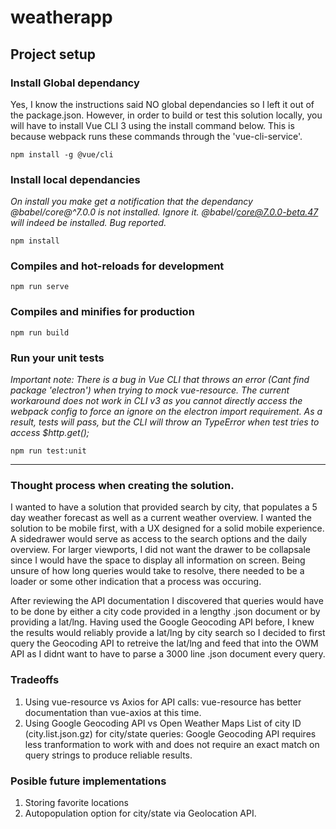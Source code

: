 # weatherapp

## Project setup


### Install Global dependancy

Yes, I know the instructions said NO global dependancies so I left it out of the package.json. However, in order to build or test this solution locally, you will have to install Vue CLI 3 using the install command below. This is because webpack runs these commands through the 'vue-cli-service'.

```
npm install -g @vue/cli
```

### Install local dependancies
_On install you make get a notification that the dependancy @babel/core@^7.0.0 is not installed. Ignore it. @babel/core@7.0.0-beta.47 will indeed be installed. Bug reported._

```
npm install
```

### Compiles and hot-reloads for development
```
npm run serve
```

### Compiles and minifies for production
```
npm run build
```

### Run your unit tests
_Important note: There is a bug in Vue CLI that throws an error (Cant find package 'electron') when trying to mock vue-resource. The current workaround does not work in CLI v3 as you cannot directly access the webpack config to force an ignore on the electron import requirement. As a result, tests will pass, but the CLI will throw an TypeError when test tries to access $http.get();_

```
npm run test:unit
```

---

### Thought process when creating the solution.

I wanted to have a solution that provided search by city, that populates a 5 day weather forecast as well as a current weather overview. I wanted the solution to be mobile first, with a UX designed for a solid mobile experience. A sidedrawer would serve as access to the search options and the daily overview. For larger viewports, I did not want the drawer to be collapsale since I would have the space to display all information on screen. Being unsure of how long queries would take to resolve, there needed to be a loader or some other indication that a process was occuring. 

After reviewing the API documentation I discovered that queries would have to be done by either a city code provided in a lengthy .json document or by providing a lat/lng. Having used the Google Geocoding API before, I knew the results would reliably provide a lat/lng by city search so I decided to first query the Geocoding API to retreive the lat/lng and feed that into the OWM API as I didnt want to have to parse a 3000 line .json document every query. 

### Tradeoffs
1. Using vue-resource vs Axios for API calls: vue-resource has better documentation than vue-axios at this time.
2. Using Google Geocoding API vs Open Weather Maps List of city ID (city.list.json.gz) for city/state queries: Google Geocoding API requires less tranformation to work with and does not require an exact match on query strings to produce reliable results. 

### Posible future implementations
1. Storing favorite locations
2. Autopopulation option for city/state via Geolocation API.

